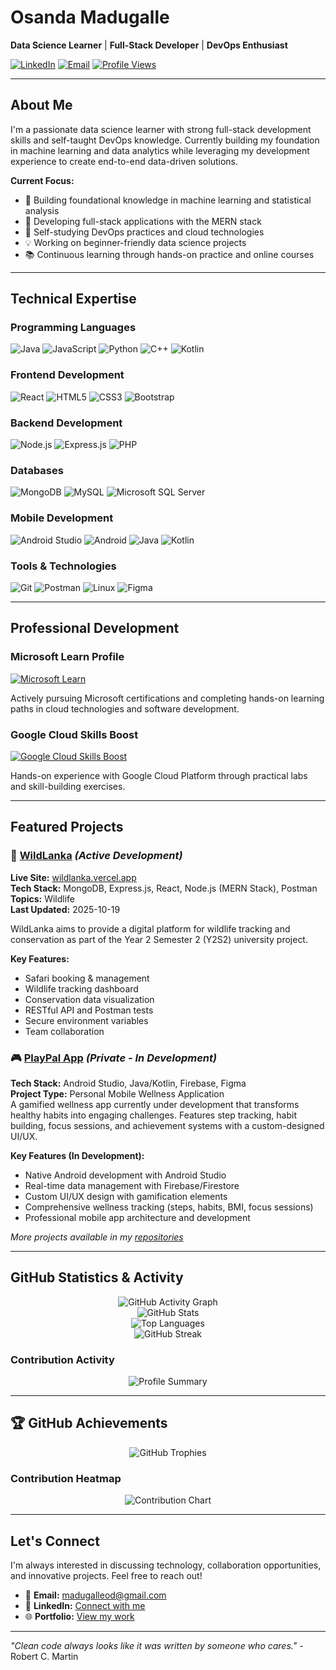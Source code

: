# Osanda Madugalle

**Data Science Learner** | **Full-Stack Developer** | **DevOps Enthusiast**

[![LinkedIn](https://img.shields.io/badge/LinkedIn-Connect-0077B5?style=flat-square&logo=linkedin)](https://linkedin.com/in/osandamadugalle)
[![Email](https://img.shields.io/badge/Email-madugalleod@gmail.com-D14836?style=flat-square&logo=gmail&logoColor=white)](mailto:madugalleod@gmail.com)
[![Profile Views](https://komarev.com/ghpvc/?username=osandamadugalle&style=flat-square&color=brightgreen)](https://github.com/osandamadugalle)

---

## About Me

I'm a passionate data science learner with strong full-stack development skills and self-taught DevOps knowledge. Currently building my foundation in machine learning and data analytics while leveraging my development experience to create end-to-end data-driven solutions.

**Current Focus:**
- 🔬 Building foundational knowledge in machine learning and statistical analysis
- 🔭 Developing full-stack applications with the MERN stack
- 🌱 Self-studying DevOps practices and cloud technologies
- 💡 Working on beginner-friendly data science projects
- 📚 Continuous learning through hands-on practice and online courses

---

## Technical Expertise
<!--
### Data Science & Machine Learning (Learning)
![Python](https://img.shields.io/badge/Python-3776AB?style=flat-square&logo=python&logoColor=white)
![NumPy](https://img.shields.io/badge/NumPy-013243?style=flat-square&logo=numpy&logoColor=white)
![Pandas](https://img.shields.io/badge/Pandas-150458?style=flat-square&logo=pandas&logoColor=white)
![Scikit-Learn](https://img.shields.io/badge/Scikit--Learn-F7931E?style=flat-square&logo=scikit-learn&logoColor=white)
![TensorFlow](https://img.shields.io/badge/TensorFlow-FF6F00?style=flat-square&logo=tensorflow&logoColor=white)
![Jupyter](https://img.shields.io/badge/Jupyter-F37626?style=flat-square&logo=jupyter&logoColor=white)
-->
### Programming Languages
![Java](https://img.shields.io/badge/Java-ED8B00?style=flat-square&logo=java&logoColor=white)
![JavaScript](https://img.shields.io/badge/JavaScript-F7DF1E?style=flat-square&logo=javascript&logoColor=black)
![Python](https://img.shields.io/badge/Python-3776AB?style=flat-square&logo=python&logoColor=white)
![C++](https://img.shields.io/badge/C++-00599C?style=flat-square&logo=c%2B%2B&logoColor=white)
![Kotlin](https://img.shields.io/badge/Kotlin-0095D5?style=flat-square&logo=kotlin&logoColor=white)

### Frontend Development
![React](https://img.shields.io/badge/React-20232A?style=flat-square&logo=react&logoColor=61DAFB)
![HTML5](https://img.shields.io/badge/HTML5-E34F26?style=flat-square&logo=html5&logoColor=white)
![CSS3](https://img.shields.io/badge/CSS3-1572B6?style=flat-square&logo=css3&logoColor=white)
![Bootstrap](https://img.shields.io/badge/Bootstrap-563D7C?style=flat-square&logo=bootstrap&logoColor=white)

### Backend Development
![Node.js](https://img.shields.io/badge/Node.js-43853D?style=flat-square&logo=node.js&logoColor=white)
![Express.js](https://img.shields.io/badge/Express.js-404D59?style=flat-square&logo=express&logoColor=white)
![PHP](https://img.shields.io/badge/PHP-777BB4?style=flat-square&logo=php&logoColor=white)

### Databases
![MongoDB](https://img.shields.io/badge/MongoDB-4EA94B?style=flat-square&logo=mongodb&logoColor=white)
![MySQL](https://img.shields.io/badge/MySQL-00000F?style=flat-square&logo=mysql&logoColor=white)
![Microsoft SQL Server](https://img.shields.io/badge/Microsoft%20SQL%20Server-CC2927?style=flat-square&logo=microsoft%20sql%20server&logoColor=white)
<!--
### DevOps & Cloud (Self-Learning)
![Docker](https://img.shields.io/badge/Docker-2496ED?style=flat-square&logo=docker&logoColor=white)
![AWS](https://img.shields.io/badge/AWS-232F3E?style=flat-square&logo=amazon-aws&logoColor=white)
![Google Cloud](https://img.shields.io/badge/Google%20Cloud-4285F4?style=flat-square&logo=google-cloud&logoColor=white)
![Jenkins](https://img.shields.io/badge/Jenkins-D24939?style=flat-square&logo=jenkins&logoColor=white)
![Kubernetes](https://img.shields.io/badge/Kubernetes-326CE5?style=flat-square&logo=kubernetes&logoColor=white)
-->
### Mobile Development
![Android Studio](https://img.shields.io/badge/Android%20Studio-3DDC84?style=flat-square&logo=android-studio&logoColor=white)
![Android](https://img.shields.io/badge/Android-3DDC84?style=flat-square&logo=android&logoColor=white)
![Java](https://img.shields.io/badge/Java-ED8B00?style=flat-square&logo=java&logoColor=white)
![Kotlin](https://img.shields.io/badge/Kotlin-0095D5?style=flat-square&logo=kotlin&logoColor=white)

### Tools & Technologies
![Git](https://img.shields.io/badge/Git-F05032?style=flat-square&logo=git&logoColor=white)
![Postman](https://img.shields.io/badge/Postman-FF6C37?style=flat-square&logo=postman&logoColor=white)
![Linux](https://img.shields.io/badge/Linux-FCC624?style=flat-square&logo=linux&logoColor=black)
![Figma](https://img.shields.io/badge/Figma-F24E1E?style=flat-square&logo=figma&logoColor=white)

---

## Professional Development

### Microsoft Learn Profile
[![Microsoft Learn](https://img.shields.io/badge/Microsoft%20Learn-View%20Profile-0078D4?style=flat-square&logo=microsoft)](https://learn.microsoft.com/users/osandamadugalle/)

Actively pursuing Microsoft certifications and completing hands-on learning paths in cloud technologies and software development.

### Google Cloud Skills Boost
[![Google Cloud Skills Boost](https://img.shields.io/badge/Google%20Cloud-Skills%20Boost-4285F4?style=flat-square&logo=googlecloud&logoColor=white)](https://www.cloudskillsboost.google/public_profiles/723b25a3-cabd-40d5-86e4-2884fcf383e5)

Hands-on experience with Google Cloud Platform through practical labs and skill-building exercises.

---

## Featured Projects

### 🌿 [WildLanka](https://github.com/OsandaMadugalle/WildLanka) *(Active Development)*
**Live Site:** [wildlanka.vercel.app](https://wildlanka.vercel.app)  
**Tech Stack:** MongoDB, Express.js, React, Node.js (MERN Stack), Postman  
**Topics:** Wildlife  
**Last Updated:** 2025-10-19

WildLanka aims to provide a digital platform for wildlife tracking and conservation as part of the Year 2 Semester 2 (Y2S2) university project.

**Key Features:**
- Safari booking & management
- Wildlife tracking dashboard
- Conservation data visualization
- RESTful API and Postman tests
- Secure environment variables
- Team collaboration

### 🎮 [PlayPal App](https://github.com/OsandaMadugalle/PlayPal_App) *(Private - In Development)*
**Tech Stack:** Android Studio, Java/Kotlin, Firebase, Figma  
**Project Type:** Personal Mobile Wellness Application  
A gamified wellness app currently under development that transforms healthy habits into engaging challenges. Features step tracking, habit building, focus sessions, and achievement systems with a custom-designed UI/UX.

**Key Features (In Development):**
- Native Android development with Android Studio
- Real-time data management with Firebase/Firestore
- Custom UI/UX design with gamification elements
- Comprehensive wellness tracking (steps, habits, BMI, focus sessions)
- Professional mobile app architecture and development

*More projects available in my [repositories](https://github.com/osandamadugalle?tab=repositories)*

---

## GitHub Statistics & Activity

<div align="center">
  <img src="https://github-readme-activity-graph.vercel.app/graph?username=osandamadugalle&theme=react-dark&hide_border=true&area=true" alt="GitHub Activity Graph" />
</div>

<div align="center">
  <img src="https://github-readme-stats.vercel.app/api?username=osandamadugalle&show_icons=true&theme=github_dark&hide_border=true&count_private=true&include_all_commits=true" alt="GitHub Stats" />
</div>

<div align="center">
  <img src="https://github-readme-stats.vercel.app/api/top-langs/?username=osandamadugalle&layout=compact&theme=github_dark&hide_border=true&langs_count=8" alt="Top Languages" />
</div>

<div align="center">
  <img src="https://github-readme-streak-stats.herokuapp.com/?user=osandamadugalle&theme=github-dark-blue&hide_border=true" alt="GitHub Streak" />
</div>

### Contribution Activity
<div align="center">
  <img src="https://github-profile-summary-cards.vercel.app/api/cards/profile-details?username=osandamadugalle&theme=github_dark" alt="Profile Summary" />
</div>

---

## 🏆 GitHub Achievements

<div align="center">
  <img src="https://github-profile-trophy.vercel.app/?username=osandamadugalle&theme=darkhub&column=4&margin-w=15&margin-h=15" alt="GitHub Trophies" />
</div>

### Contribution Heatmap
<div align="center">
  <img src="https://ghchart.rshah.org/osandamadugalle" alt="Contribution Chart" />
</div>

---

## Let's Connect

I'm always interested in discussing technology, collaboration opportunities, and innovative projects. Feel free to reach out!

- 📧 **Email:** madugalleod@gmail.com
- 💼 **LinkedIn:** [Connect with me](https://linkedin.com/in/osandamadugalle)
- 🌐 **Portfolio:** [View my work](https://github.com/osandamadugalle)

---

*"Clean code always looks like it was written by someone who cares."* - Robert C. Martin
